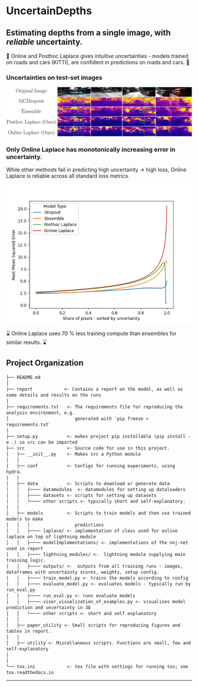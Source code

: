 # UncertainDepths

## Estimating depths from a single image, with *reliable* uncertainty.


:car: Online and Posthoc Laplace gives *intuitive* uncertainties - models trained on roads and cars (KITTI), are confident in predictions on roads and cars. :car:


### Uncertainties on test-set images


![Uncertainties given by our models, and baselines](UncQualReport.png)





### Only Online Laplace has monotonically increasing error in uncertainty.

While other methods fail in predicting high uncertainty -> high loss, Online Laplace is reliable across all standard loss metrics.

![Monotonicity of uncertainty w.r.t. common losses differ by model type](src/final_reportRoot_Mean_Squared_Error.png)



:hourglass: Online Laplace uses 70 % less training compute than ensembles for similar results. :hourglass:

Project Organization
------------

    ├── README.md         
    │
    ├── report            <- Contains a report on the model, as well as some details and results on the runs
    │
    ├── requirements.txt   <- The requirements file for reproducing the analysis environment, e.g.
    │                         generated with `pip freeze > requirements.txt`
    │
    ├── setup.py           <- makes project pip installable (pip install -e .) so src can be imported
    ├── src                <- Source code for use in this project.
    │   ├── __init__.py    <- Makes src a Python module
    │   │
    │   ├── conf           <- Configs for running experiments, using hydra.
    |   |   
    │   ├── data           <- Scripts to download or generate data
    │   │   ├──── datamodules  <- datamodules for setting up dataloaders
    │   │   ├──── datasets <- scripts for setting up datasets
    │   │   └──── other scripts <- typically short and self-explanatory.
    │   │
    │   ├── models         <- Scripts to train models and then use trained models to make
    │   │   │                 predictions
    │   │   ├──── laplace/ <- implementation of class used for online laplace on top of lightning module
    │   │   ├──── modelImplementations/ <- implementations of the nnj-net used in report
    │   │   ├──── lightning_modules/ <-  lightning module supplying main training logic.
    │   │   ├──── outputs/ <-  outputs from all training runs - images, dataframes with uncertainty scores, weights, setup config.
    |   │   ├──── train_model.py <- trains the models according to config
    │   │   ├──── evaluate_model.py <- evaluates models - typically run by run_eval.py
    │   │   ├──── run_eval.py <- runs evaluate models
    │   │   ├──── viser_visualization_of_examples.py <- visualizes model prediction and uncertainty in 3D  
    │   │   └──── other scripts <- short and self explanatory
    │   │
    │   ├── paper_utility <- Small scripts for reproducing figures and tables in report.
    │   │
    │   ├── utility <- Miscellaneous scripts. Functions are small, few and self-explanatory
    │  
    │
    └── tox.ini            <- tox file with settings for running tox; see tox.readthedocs.io


--------
